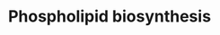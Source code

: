 ---
annotations:
- type: Pathway Ontology
  value: glycerophospholipid metabolic pathway
authors:
- M.Braymer
- MaintBot
- Egonw
- Ddigles
- Mkutmon
- Eweitz
description: 'Sphingolipids are essential components of the plasma membrane in all
  eukaryotic cells.  S. cerevisiae cells make three complex sphingolipids: inositol-phosphoceramide
  (IPC), mannose-inositol-phosphoceramide (MIPC), and mannose-(inositol phosphate)2-ceramide
  (M(IP)2C)(CITS: [12069845]).  In the yeast plasma membrane sphingolipids concentrate
  with ergosterol to form lipid rafts, specialized membrane microdomains implicated
  in a variety of cellular processes, including sorting of membrane proteins and lipids,
  as well as organizing and regulating signaling cascades (CITS: [12452424]).  Intermediates
  in sphingolipid biosynthesis have been shown to play important roles as signaling
  molecules and growth regulators.  Sphingolipid long chain bases (LCBs), dihydrosphingosine
  (DHS) and phytosphingosine (PHS), have been implicated as secondary messengers in
  signaling pathways that regulate heat stress response (CITS: [9405471])(CITS: [11967828]).  Other
  intermediates, phytoceramide and long-chain base phosphates (LCBPs), have been shown
  to be components of the tightly-controlled ceramide/LCBP rheostat, which regulates
  cell growth (CITS: [12684378]).  Since phosphoinositol-containing sphingolipids
  are unique to fungi, the sphingolipid biosynthesis pathway is considered a target
  for antifungal drugs (CITS: [9092515])(CITS: [15578972]).  SOURCE: SGD pathways,
  http://pathway.yeastgenome.org/server.html'
last-edited: 2021-05-20
organisms:
- Saccharomyces cerevisiae
redirect_from:
- /index.php/Pathway:WP9
- /instance/WP9
schema-jsonld:
- '@context': https://schema.org/
  '@id': https://wikipathways.github.io/pathways/WP9.html
  '@type': Dataset
  creator:
    '@type': Organization
    name: WikiPathways
  description: 'Sphingolipids are essential components of the plasma membrane in all
    eukaryotic cells.  S. cerevisiae cells make three complex sphingolipids: inositol-phosphoceramide
    (IPC), mannose-inositol-phosphoceramide (MIPC), and mannose-(inositol phosphate)2-ceramide
    (M(IP)2C)(CITS: [12069845]).  In the yeast plasma membrane sphingolipids concentrate
    with ergosterol to form lipid rafts, specialized membrane microdomains implicated
    in a variety of cellular processes, including sorting of membrane proteins and
    lipids, as well as organizing and regulating signaling cascades (CITS: [12452424]).  Intermediates
    in sphingolipid biosynthesis have been shown to play important roles as signaling
    molecules and growth regulators.  Sphingolipid long chain bases (LCBs), dihydrosphingosine
    (DHS) and phytosphingosine (PHS), have been implicated as secondary messengers
    in signaling pathways that regulate heat stress response (CITS: [9405471])(CITS:
    [11967828]).  Other intermediates, phytoceramide and long-chain base phosphates
    (LCBPs), have been shown to be components of the tightly-controlled ceramide/LCBP
    rheostat, which regulates cell growth (CITS: [12684378]).  Since phosphoinositol-containing
    sphingolipids are unique to fungi, the sphingolipid biosynthesis pathway is considered
    a target for antifungal drugs (CITS: [9092515])(CITS: [15578972]).  SOURCE: SGD
    pathways, http://pathway.yeastgenome.org/server.html'
  keywords:
  - phosphate
  - CHO2
  - L-serine
  - L-1-phosphatidyl-ethanolamine
  - pyrophosphate
  - PSD2
  - CDS1
  - PSD1
  - PSG1
  - glycerol
  - OPI3
  - CHO1
  - CRD1
  license: CC0
  name: Phospholipid biosynthesis
seo: CreativeWork
title: Phospholipid biosynthesis
wpid: WP9
---